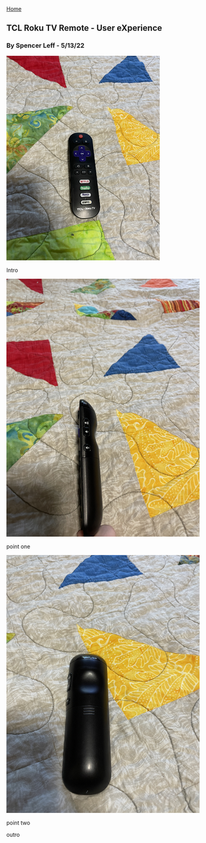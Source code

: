 [Home](../)

## TCL Roku TV Remote - User eXperience
### By Spencer Leff - 5/13/22

<img src="../assets/J03_Image1.jpg" alt="J03 Image 1" width="400"/>

Intro

![J03 Image 2](../assets/J03_Image2.JPG "J03 Image 2")

point one

![J03 Image 3](../assets/J03_Image3.JPG "J03 Image 3")

point two

outro
